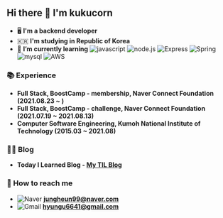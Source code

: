 ## Hi there 👋 I'm kukucorn

- 🖥️ **I'm a backend developer**
- 🇰🇷 **I'm studying in Republic of Korea**
- 🌱 **I’m currently learning** ![javascript](https://img.shields.io/badge/-JavaScript-yellow?logo=javascript&logoColor=FFFFFF&style=plastic) ![node.js](https://img.shields.io/badge/-node.js-339933?logo=node.js&logoColor=white&style=plastic) ![Express](https://img.shields.io/badge/-Express-000000?logo=express&logoColor=white&style=plastic) ![Spring](https://img.shields.io/badge/-Spring-6DB33F?logo=spring&logoColor=FFFFFF&style=plastic) ![mysql](https://img.shields.io/badge/-MySQL-4479A1?logo=mysql&logoColor=FFFFFF&style=plastic) ![AWS](https://img.shields.io/badge/-AWS-FF9900?logo=amazon-AWS&logoColor=FFFFFF&style=plastic)

### 📚 Experience

- **Full Stack, BoostCamp - membership, Naver Connect Foundation (2021.08.23 ~ )**
- **Full Stack, BoostCamp - challenge, Naver Connect Foundation (2021.07.19 ~ 2021.08.13)**
- **Computer Software Engineering, Kumoh National Institute of Technology (2015.03 ~ 2021.08)**

### 👨‍💻 Blog

- **Today I Learned Blog - [My TIL Blog](https://kukucorn.github.io/TIL-Blog/)**

### 🤙 How to reach me

- ![Naver](https://img.shields.io/badge/-Naver-03C75A?logo=naver&logoColor=FFFFFF&style=plastic&link=jungheun99@naver.com//left) **<jungheun99@naver.com>**
- ![Gmail](https://img.shields.io/badge/-Gmail-EA4335?logo=gmail&logoColor=FFFFFF&style=plastic) **<hyungu6641@gmail.com>**

<!--
**kukucorn/kukucorn** is a ✨ _special_ ✨ repository because its `README.md` (this file) appears on your GitHub profile.

Here are some ideas to get you started:

- 🔭 I’m currently working on ...

- 👯 I’m looking to collaborate on ...
- 🤔 I’m looking for help with ...
- 💬 Ask me about ...
- 📫 How to reach me: ...
- 😄 Pronouns: ...
- ⚡ Fun fact: ...
-->
